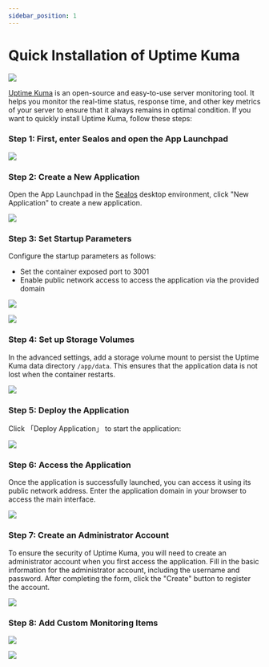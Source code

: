 ```yaml
---
sidebar_position: 1
---
```


# Quick Installation of Uptime Kuma



![](../images/uptimekuma_img-10.png)

[Uptime Kuma](https://github.com/louislam/uptime-kuma) is an open-source and easy-to-use server monitoring tool. It helps you monitor the real-time status, response time, and other key metrics of your server to ensure that it always remains in optimal condition. If you want to quickly install Uptime Kuma, follow these steps:

### Step 1: First, enter Sealos and open the App Launchpad

![](../images/uptimekuma_img-1.png)

### Step 2: Create a New Application

Open the App Launchpad in the [Sealos](https://cloud.sealos.io) desktop environment, click "New Application" to create a new application.

![](../images/uptimekuma_img-2.png)

### Step 3: Set Startup Parameters

Configure the startup parameters as follows:

- Set the container exposed port to 3001
- Enable public network access to access the application via the provided domain

![](../images/uptimekuma_img-3.png)

![](../images/uptimekuma_img-4.png)

### Step 4: Set up Storage Volumes

In the advanced settings, add a storage volume mount to persist the Uptime Kuma data directory `/app/data`. This ensures that the application data is not lost when the container restarts.

![](../images/uptimekuma_img-5.png)

### Step 5: Deploy the Application

Click 「Deploy Application」 to start the application:

![](../images/uptimekuma_img-6.png)

### Step 6: Access the Application

Once the application is successfully launched, you can access it using its public network address. Enter the application domain in your browser to access the main interface.

![](../images/uptimekuma_img-7.png)

### Step 7: Create an Administrator Account

To ensure the security of Uptime Kuma, you will need to create an administrator account when you first access the application. Fill in the basic information for the administrator account, including the username and password. After completing the form, click the "Create" button to register the account.

![](../images/uptimekuma_img-8.png)

### Step 8: Add Custom Monitoring Items

![](../images/uptimekuma_img-9.png)

![](../images/uptimekuma_img-0.png)